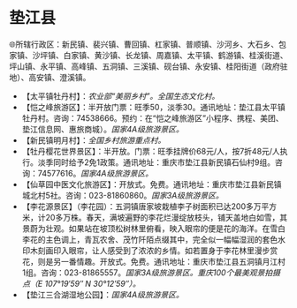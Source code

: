 # 垫江县  
🌐所辖行政区：新民镇、裴兴镇、曹回镇、杠家镇、普顺镇、沙河乡、大石乡、包家镇、沙坪镇、白家镇、黄沙镇、长龙镇、周嘉镇、太平镇、鹤游镇、桂溪街道、坪山镇、永平镇、高峰镇、五洞镇、三溪镇、砚台镇、永安镇、桂阳街道（政府驻地）、高安镇、澄溪镇。  
  
* 【太平镇牡丹村】：*农业部“美丽乡村”。全国生态文化村。*
* 【恺之峰旅游区】：半开放门票：旺季50，淡季30。通讯地址：垫江县太平镇牡丹村。咨询：74538666。预约：在“恺之峰旅游区”小程序、携程、美团、垫江信息网、惠旅商城）。*国家4A级旅游景区。*  
* 【新民镇明月村】：*全国乡村旅游重点村。*  
* 【牡丹樱花世界景区】：半开放。门票：旺季挂牌价68元/人，按7折48元/人执行。淡季同时给予2免1政策。通讯地址：重庆市垫江县新民镇石仙村9组。咨询：74577616。*国家4A级旅游景区。*  
* 【仙草园中医文化旅游区】：开放式。免费。通讯地址：重庆市垫江县新民镇城北村5社。咨询：023-81860860。*国家3A级旅游景区。*  
* 【李花源景区】（李花园）：五洞镇唐家坡栽植李子树面积已达200多万平方米，计20多万株。春天，满坡遍野的李花烂漫绽放枝头，铺天盖地白如雪，其景蔚为壮观。如果站在坡顶松树林里俯看，映入眼帘的便是花的海洋。在雪白李花的主色调上，青瓦农舍、茂竹阡陌点缀其中，完全似一幅幅湿润的套色水印木刻画印入眼帘，让人感受到了浓浓的乡情。如若置身于李花林里漫步赏花，则是另一番情趣。开放式。免费。通讯地址：重庆市垫江县五洞镇月江村1组。咨询：023-81865557。*国家3A级旅游景区。重庆100个最美观景拍摄点（E 107°19′59″ N 30°12′59″）。*    
* 【垫江三合湖湿地公园】：*国家4A级旅游景区。* 